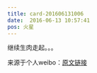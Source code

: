 ```yaml
---
title: card-201606131006
date:  2016-06-13 10:57:41
pos: 火星
---
```

继续生肉走起。。。 

来源于个人weibo：[原文链接](https://m.weibo.cn/status/DA1CGqOuh?mblogid=DA1CGqOuh)